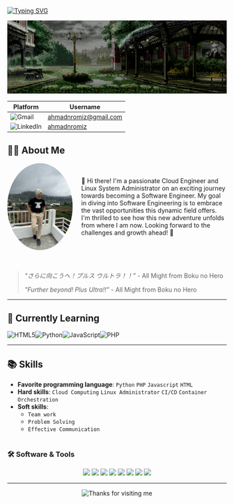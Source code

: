 [![Typing SVG](https://readme-typing-svg.demolab.com?font=Fira+Code&size=40&pause=1000&color=051218&background=F6FF199A&vCenter=true&random=false&width=435&lines=Hello%2C+I'm+Ahmad)](https://git.io/typing-svg)

![Alt text](Images/rainy-day.gif)

| Platform                                                                                                       | Username                                                |
| -------------------------------------------------------------------------------------------------------------- | ------------------------------------------------------- |
| ![Gmail](https://img.shields.io/badge/Gmail-D14836?logo=gmail&logoColor=white&style=for-the-badge)             | [ahmadnromiz@gmail.com](mailto:ahmadnromiz@gmail.com)   |
| ![LinkedIn](https://img.shields.io/badge/LinkedIn-0077B5?logo=linkedin&logoColor=white&style=for-the-badge)    | [ahmadnromiz](https://www.linkedin.com/in/ahmadnromiz/) |

## 👨‍💻 About Me

<div class="container"
        style="
            display: flex; 
            align-items: center;
">
    <img src="Images/Profile.jpg" alt="Blueberry Muffins" 
        style="
            margin-right: 20px;
            max-width: 150px;
            height: auto;
            border-radius: 50%;
    ">
    <p>👋 Hi there! I'm a passionate Cloud Engineer and Linux System Administrator on an exciting journey towards becoming a Software Engineer. My goal in diving into Software Engineering is to embrace the vast opportunities this dynamic field offers. I'm thrilled to see how this new adventure unfolds from where I am now. Looking forward to the challenges and growth ahead! 🚀</p>
</div>

<!-- <style>
    .container {
        display: flex;
        align-items: center;
    }
    .container img {
        margin-right: 20px; 
        max-width: 150px; 
        height: auto;
        border-radius: 50%;
    }
</style> -->

<br>
<br>


> _"さらに向こうへ！プルス ウルトラ！！”_ - All Might from Boku no Hero
> 
> _"Further beyond! Plus Ultra!!”_ - All Might from Boku no Hero
> 
<!-- <audio autoplay>
  <source src="Audio/BokuNoHero-OST-YouSayRun.mp3" type="audio/mpeg">
</audio> -->
---

## 🌱 **Currently Learning**
![HTML5](https://img.shields.io/badge/html5-%23E34F26.svg?style=for-the-badge&logo=html5&logoColor=white)![Python](https://img.shields.io/badge/python-3670A0?style=for-the-badge&logo=python&logoColor=ffdd54)![JavaScript](https://img.shields.io/badge/javascript-%23323330.svg?style=for-the-badge&logo=javascript&logoColor=%23F7DF1E)![PHP](https://img.shields.io/badge/php-%23777BB4.svg?style=for-the-badge&logo=php&logoColor=white)

---

## 📚 **Skills**

- **Favorite programming language**: `Python` `PHP` `Javascript` `HTML`
- **Hard skills**: `Cloud Computing` `Linux Administrator` `CI/CD` `Container Orchestration`
- **Soft skills**: 
  - `Team work`
  - `Problem Solving`
  - `Effective Communication`
#

### 🛠 **Software & Tools**

<p align="center">
    <img src="https://img.shields.io/badge/Ubuntu-E95420?style=for-the-badge&logo=ubuntu&logoColor=white">
    <img src="https://img.shields.io/badge/-Rocky%20Linux-%2310B981?style=for-the-badge&logo=rockylinux&logoColor=white">
    <img src="https://img.shields.io/badge/Debian-D70A53?style=for-the-badge&logo=debian&logoColor=white">
    <img src="https://img.shields.io/badge/GoogleCloud-%234285F4.svg?style=for-the-badge&logo=google-cloud&logoColor=white)">
    <img src="https://img.shields.io/badge/laravel-%23FF2D20.svg?style=for-the-badge&logo=laravel&logoColor=white">
    <img src="https://img.shields.io/badge/gitlab%20ci-%23181717.svg?style=for-the-badge&logo=gitlab&logoColor=white)">
    <img src="https://img.shields.io/badge/Linux-FCC624?logo=Linux&logoColor=black&style=for-the-badge">
    <img src="https://img.shields.io/badge/VSCode-007ACC?logo=visualstudiocode&logoColor=white&style=for-the-badge">
</p>

---

<div align="center">

<img height="120" alt="Thanks for visiting me" width="100%" src="https://raw.githubusercontent.com/BrunnerLivio/brunnerlivio/master/images/marquee.svg" />
<br />

<!-- <p align="center">
    <img src="https://forthebadge.com/images/featured/featured-powered-by-electricity.svg">
</p> -->